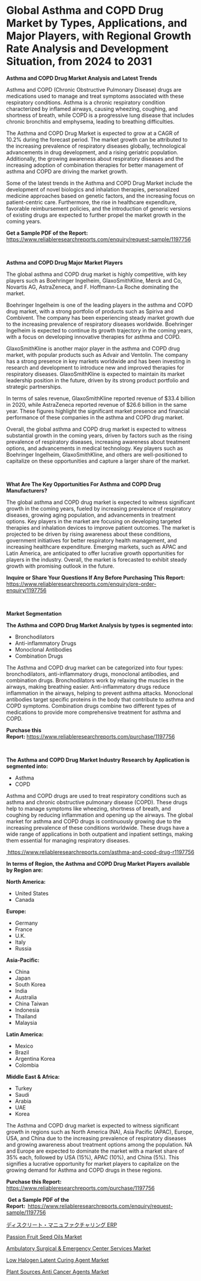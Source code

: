 <p><h1>Global Asthma and COPD Drug Market by Types, Applications, and Major Players, with Regional Growth Rate Analysis and Development Situation, from 2024 to 2031</h1></p><p><strong>Asthma and COPD Drug Market Analysis and Latest Trends</strong></p>
<p><p>Asthma and COPD (Chronic Obstructive Pulmonary Disease) drugs are medications used to manage and treat symptoms associated with these respiratory conditions. Asthma is a chronic respiratory condition characterized by inflamed airways, causing wheezing, coughing, and shortness of breath, while COPD is a progressive lung disease that includes chronic bronchitis and emphysema, leading to breathing difficulties.</p><p>The Asthma and COPD Drug Market is expected to grow at a CAGR of 10.2% during the forecast period. The market growth can be attributed to the increasing prevalence of respiratory diseases globally, technological advancements in drug development, and a rising geriatric population. Additionally, the growing awareness about respiratory diseases and the increasing adoption of combination therapies for better management of asthma and COPD are driving the market growth.</p><p>Some of the latest trends in the Asthma and COPD Drug Market include the development of novel biologics and inhalation therapies, personalized medicine approaches based on genetic factors, and the increasing focus on patient-centric care. Furthermore, the rise in healthcare expenditure, favorable reimbursement policies, and the introduction of generic versions of existing drugs are expected to further propel the market growth in the coming years.</p></p>
<p><strong>Get a Sample PDF of the Report:&nbsp;</strong> <a href="https://www.reliableresearchreports.com/enquiry/request-sample/1197756">https://www.reliableresearchreports.com/enquiry/request-sample/1197756</a></p>
<p>&nbsp;</p>
<p><strong>Asthma and COPD Drug Major Market Players</strong></p>
<p><p>The global asthma and COPD drug market is highly competitive, with key players such as Boehringer Ingelheim, GlaxoSmithKline, Merck and Co, Novartis AG, AstraZeneca, and F. Hoffmann-La Roche dominating the market.</p><p>Boehringer Ingelheim is one of the leading players in the asthma and COPD drug market, with a strong portfolio of products such as Spiriva and Combivent. The company has been experiencing steady market growth due to the increasing prevalence of respiratory diseases worldwide. Boehringer Ingelheim is expected to continue its growth trajectory in the coming years, with a focus on developing innovative therapies for asthma and COPD.</p><p>GlaxoSmithKline is another major player in the asthma and COPD drug market, with popular products such as Advair and Ventolin. The company has a strong presence in key markets worldwide and has been investing in research and development to introduce new and improved therapies for respiratory diseases. GlaxoSmithKline is expected to maintain its market leadership position in the future, driven by its strong product portfolio and strategic partnerships.</p><p>In terms of sales revenue, GlaxoSmithKline reported revenue of $33.4 billion in 2020, while AstraZeneca reported revenue of $26.6 billion in the same year. These figures highlight the significant market presence and financial performance of these companies in the asthma and COPD drug market.</p><p>Overall, the global asthma and COPD drug market is expected to witness substantial growth in the coming years, driven by factors such as the rising prevalence of respiratory diseases, increasing awareness about treatment options, and advancements in medical technology. Key players such as Boehringer Ingelheim, GlaxoSmithKline, and others are well-positioned to capitalize on these opportunities and capture a larger share of the market.</p></p>
<p>&nbsp;</p>
<p><strong>What Are The Key Opportunities For Asthma and COPD Drug Manufacturers?</strong></p>
<p><p>The global asthma and COPD drug market is expected to witness significant growth in the coming years, fueled by increasing prevalence of respiratory diseases, growing aging population, and advancements in treatment options. Key players in the market are focusing on developing targeted therapies and inhalation devices to improve patient outcomes. The market is projected to be driven by rising awareness about these conditions, government initiatives for better respiratory health management, and increasing healthcare expenditure. Emerging markets, such as APAC and Latin America, are anticipated to offer lucrative growth opportunities for players in the industry. Overall, the market is forecasted to exhibit steady growth with promising outlook in the future.</p></p>
<p><strong>Inquire or Share Your Questions If Any Before Purchasing This Report:</strong> <a href="https://www.reliableresearchreports.com/enquiry/pre-order-enquiry/1197756">https://www.reliableresearchreports.com/enquiry/pre-order-enquiry/1197756</a></p>
<p>&nbsp;</p>
<p><strong>Market Segmentation</strong></p>
<p><strong>The Asthma and COPD Drug Market Analysis by types is segmented into:</strong></p>
<p><ul><li>Bronchodilators</li><li>Anti-inflammatory Drugs</li><li>Monoclonal Antibodies</li><li>Combination Drugs</li></ul></p>
<p><p>The Asthma and COPD drug market can be categorized into four types: bronchodilators, anti-inflammatory drugs, monoclonal antibodies, and combination drugs. Bronchodilators work by relaxing the muscles in the airways, making breathing easier. Anti-inflammatory drugs reduce inflammation in the airways, helping to prevent asthma attacks. Monoclonal antibodies target specific proteins in the body that contribute to asthma and COPD symptoms. Combination drugs combine two different types of medications to provide more comprehensive treatment for asthma and COPD.</p></p>
<p><strong>Purchase this Report:&nbsp;</strong><a href="https://www.reliableresearchreports.com/purchase/1197756">https://www.reliableresearchreports.com/purchase/1197756</a></p>
<p>&nbsp;</p>
<p><strong>The Asthma and COPD Drug Market Industry Research by Application is segmented into:</strong></p>
<p><ul><li>Asthma</li><li>COPD</li></ul></p>
<p><p>Asthma and COPD drugs are used to treat respiratory conditions such as asthma and chronic obstructive pulmonary disease (COPD). These drugs help to manage symptoms like wheezing, shortness of breath, and coughing by reducing inflammation and opening up the airways. The global market for asthma and COPD drugs is continuously growing due to the increasing prevalence of these conditions worldwide. These drugs have a wide range of applications in both outpatient and inpatient settings, making them essential for managing respiratory diseases.</p></p>
<p><a href="https://www.reliableresearchreports.com/asthma-and-copd-drug-r1197756">&nbsp;https://www.reliableresearchreports.com/asthma-and-copd-drug-r1197756</a></p>
<p><strong>In terms of Region, the Asthma and COPD Drug Market Players available by Region are:</strong></p>
<p>
    <p> <strong> North America: </strong>
        <ul>
            <li>United States</li>
            <li>Canada</li>
        </ul>
        </p> 
    <p> <strong> Europe: </strong>
        <ul>
            <li>Germany</li>
            <li>France</li>
            <li>U.K.</li>
            <li>Italy</li>
            <li>Russia</li>
        </ul>
        </p> 
    <p> <strong> Asia-Pacific: </strong>
        <ul>
            <li>China</li>
            <li>Japan</li>
            <li>South Korea</li>
            <li>India</li>
            <li>Australia</li>
            <li>China Taiwan</li>
            <li>Indonesia</li>
            <li>Thailand</li>
            <li>Malaysia</li>
        </ul>
        </p> 
    <p> <strong> Latin America: </strong>
        <ul>
            <li>Mexico</li>
            <li>Brazil</li>
            <li>Argentina Korea</li>
            <li>Colombia</li>
        </ul>
        </p> 
    <p> <strong> Middle East & Africa: </strong>
        <ul>
            <li>Turkey</li>
            <li>Saudi</li>
            <li>Arabia</li>
            <li>UAE</li>
            <li>Korea</li>
        </ul>
    </p>
    </p>
<p><p>The Asthma and COPD drug market is expected to witness significant growth in regions such as North America (NA), Asia Pacific (APAC), Europe, USA, and China due to the increasing prevalence of respiratory diseases and growing awareness about treatment options among the population. NA and Europe are expected to dominate the market with a market share of 35% each, followed by USA (15%), APAC (10%), and China (5%). This signifies a lucrative opportunity for market players to capitalize on the growing demand for Asthma and COPD drugs in these regions.</p></p>
<p><strong>Purchase this Report: </strong><a href="https://www.reliableresearchreports.com/purchase/1197756">https://www.reliableresearchreports.com/purchase/1197756</a></p>
<p>&nbsp;<strong>Get a Sample PDF of the Report:&nbsp;&nbsp;</strong><a href="https://www.reliableresearchreports.com/enquiry/request-sample/1197756">https://www.reliableresearchreports.com/enquiry/request-sample/1197756</a></p>
<p><strong></strong></p>
<p><p><a href="https://github.com/andym141978/Market-Research-Report-List-1/blob/main/624621859276.md">ディスクリート・マニュファクチャリング ERP</a></p><p><a href="https://issuu.com/reportprime-2/docs/passion-fruit-seed-oils-market-size-2030.pptx">Passion Fruit Seed Oils Market</a></p><p><a href="https://github.com/GageWest1962/Market-Research-Report-List-1/blob/main/ambulatory-surgical-emergency-center-services-market.md">Ambulatory Surgical & Emergency Center Services Market</a></p><p><a href="https://issuu.com/reportprime-2/docs/low-halogen-latent-curing-agent-market-size-2030.p">Low Halogen Latent Curing Agent Market</a></p><p><a href="https://github.com/Hazelklievgspy6vdcsmu106w/Market-Research-Report-List-2/blob/main/plant-sources-anti-cancer-agents-market.md">Plant Sources Anti Cancer Agents Market</a></p></p>